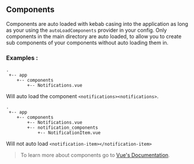 ## Components

Components are auto loaded with kebab casing into the application as long as your using the `autoLoadComponents` provider in your config. Only components in the main directory are auto loaded, to allow you to create sub components of your components without auto loading them in.

### Examples :

    .
     +-- app
        +-- components
            +-- Notifications.vue


Will auto load the component `<notifications><notifications>`.

    .
     +-- app
        +-- components
            +-- Notifications.vue
            +-- notification_components
                +-- NotificationItem.vue



Will not auto load `<notification-item></notification-item>`

> To learn more about components go to [Vue's Documentation](https://vuejs.org/v2/guide/components.html).
